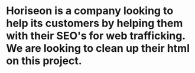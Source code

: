# Horiseon is a company looking to help its customers by helping them with their SEO's for web trafficking. We are looking to clean up their html on this project. 
